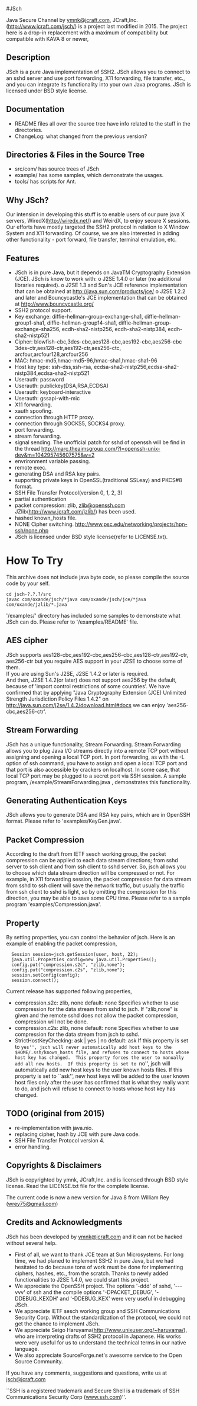 #JSch

Java Secure Channel by ymnk@jcraft.com, JCraft,Inc. (http://www.jcraft.com/jsch/) is a project
last modified in 2015. The project here is a drop-in replacement with a maximum of compatibility
but compatible with KAVA 8 or newer,


## Description
JSch is a pure Java implementation of SSH2.  JSch allows you to 
connect to an sshd server and use port forwarding, X11 forwarding, 
file transfer, etc., and you can integrate its functionality
into your own Java programs. JSch is licensed under BSD style license.


## Documentation
* README files all over the source tree have info related to the stuff
  in the directories. 
* ChangeLog: what changed from the previous version?


## Directories & Files in the Source Tree
* src/com/ has source trees of JSch
* example/ has some samples, which demonstrate the usages.
* tools/ has scripts for Ant.


## Why JSch?
Our intension in developing this stuff is to enable users of our pure
java X servers, WiredX(http://wiredx.net/) and WeirdX, to enjoy secure X
sessions.  Our efforts have mostly targeted the SSH2 protocol in relation
to X Window System and X11 forwarding.  Of course, we are also interested in 
adding other functionality - port forward, file transfer, terminal emulation, etc.


## Features
* JSch is in pure Java, but it depends on JavaTM Cryptography
  Extension (JCE).  JSch is know to work with:
  o J2SE 1.4.0 or later (no additional libraries required).
  o J2SE 1.3 and Sun's JCE reference implementation that can be
    obtained at http://java.sun.com/products/jce/
  o J2SE 1.2.2 and later and Bouncycastle's JCE implementation that
    can be obtained at http://www.bouncycastle.org/
* SSH2 protocol support.
* Key exchange: diffie-hellman-group-exchange-sha1,
                diffie-hellman-group1-sha1,
                diffie-hellman-group14-sha1,
                diffie-hellman-group-exchange-sha256,
                ecdh-sha2-nistp256,
                ecdh-sha2-nistp384,
                ecdh-sha2-nistp521
* Cipher: blowfish-cbc,3des-cbc,aes128-cbc,aes192-cbc,aes256-cbc
          3des-ctr,aes128-ctr,aes192-ctr,aes256-ctc,
          arcfour,arcfour128,arcfour256
* MAC: hmac-md5,hmac-md5-96,hmac-sha1,hmac-sha1-96
* Host key type: ssh-dss,ssh-rsa,
                 ecdsa-sha2-nistp256,ecdsa-sha2-nistp384,ecdsa-sha2-nistp521
* Userauth: password
* Userauth: publickey(DSA,RSA,ECDSA)
* Userauth: keyboard-interactive
* Userauth: gssapi-with-mic
* X11 forwarding.
* xauth spoofing.
* connection through HTTP proxy.
* connection through SOCKS5, SOCKS4 proxy.
* port forwarding.
* stream forwarding.
* signal sending.
  The unofficial patch for sshd of openssh will be find in the thread
  http://marc.theaimsgroup.com/?l=openssh-unix-dev&m=104295745607575&w=2
* envrironment variable passing.
* remote exec.
* generating DSA and RSA key pairs.
* supporting private keys in OpenSSL(traditional SSLeay) and PKCS#8 format.
* SSH File Transfer Protocol(version 0, 1, 2, 3)
* partial authentication
* packet compression: zlib, zlib@openssh.com
  JZlib(http://www.jcraft.com/jzlib/) has been used.
* hashed known_hosts file.
* NONE Cipher switching.
  http://www.psc.edu/networking/projects/hpn-ssh/none.php
* JSch is licensed under BSD style license(refer to LICENSE.txt).


# How To Try
This archive does not include java byte code, so please compile
the source code by your self.
  
    cd jsch-?.?.?/src
    javac com/oxande/jsch/*java com/oxande/jsch/jce/*java com/oxande/jzlib/*.java

'/examples/' directory has included some samples to demonstrate what 
JSch can do.  Please refer to '/examples/README' file.


## AES cipher
JSch supports aes128-cbc,aes192-cbc,aes256-cbc,aes128-ctr,aes192-ctr,
aes256-ctr but you require AES support in your J2SE to choose some of them.  
If you are using Sun's J2SE, J2SE 1.4.2 or later is required.  
And then, J2SE 1.4.2(or later) does not support aes256 by the default, 
because of 'import control restrictions of some countries'.
We have confirmed that by applying
  "Java Cryptography Extension (JCE)
  Unlimited Strength Jurisdiction Policy Files 1.4.2"
on
  http://java.sun.com/j2se/1.4.2/download.html#docs
we can enjoy 'aes256-cbc,aes256-ctr'.


## Stream Forwarding
JSch has a unique functionality, Stream Forwarding.
Stream Forwarding allows you to plug Java I/O streams directly into a remote TCP
port without assigning and opening a local TCP port.
In port forwarding, as with the -L option of ssh command, you have to assign
and open a local TCP port and that port is also accessible by crackers
on localhost.  In some case, that local TCP port may be plugged to a
secret port via SSH session.
A sample program, /example/StreamForwarding.java , demonstrates
this functionality.


## Generating Authentication Keys
JSch allows you to generate DSA and RSA key pairs, which are in OpenSSH format.
Please refer to 'examples/KeyGen.java'.


## Packet Compression
According to the draft from IETF sesch working group, the packet
compression can be applied to each data stream directions; from sshd
server to ssh client and from ssh client to sshd server.  So, jsch
allows you to choose which data stream direction will be compressed or not.
For example, in X11 forwarding session, the packet compression for data
stream from sshd to ssh client will save the network traffic, but
usually the traffic from ssh client to sshd is light, so by omitting
the compression for this direction, you may be able to save some CPU time.
Please refer to a sample program 'examples/Compression.java'.


## Property
By setting properties, you can control the behavior of jsch.
Here is an example of enabling the packet compression,

      Session session=jsch.getSession(user, host, 22);
      java.util.Properties config=new java.util.Properties();
      config.put("compression.s2c", "zlib,none");
      config.put("compression.c2s", "zlib,none");
      session.setConfig(config);
      session.connect();

Current release has supported following properties,
* compression.s2c: zlib, none
  default: none
  Specifies whether to use compression for the data stream
  from sshd to jsch.  If "zlib,none" is given and the remote sshd does
  not allow the packet compression, compression will not be done.
* compression.c2s: zlib, none
  default: none
  Specifies whether to use compression for the data stream
  from jsch to sshd.
* StrictHostKeyChecking: ask | yes | no
  default: ask
  If this property is set to ``yes'', jsch will never automatically add
  host keys to the $HOME/.ssh/known_hosts file, and refuses to connect
  to hosts whose host key has changed.  This property forces the user
  to manually add all new hosts.  If this property is set to ``no'', 
  jsch will automatically add new host keys to the user known hosts
  files.  If this property is set to ``ask'', new  host keys will be
  added to the user known host files only after the user has confirmed 
  that is what they really want to do, and jsch will refuse to connect 
  to hosts whose host key has changed.


## TODO (original from 2015)
* re-implementation with java.nio.
* replacing cipher, hash by JCE with pure Java code.
* SSH File Transfer Protocol version 4.
* error handling.


## Copyrights & Disclaimers
JSch is copyrighted by ymnk, JCraft,Inc. and is licensed through BSD style license.
Read the LICENSE.txt file for the complete license.

The current code is now a new version for Java 8 from William Rey (wrey75@gmail.com)

## Credits and Acknowledgments
JSch has been developed by ymnk@jcraft.com and it can not be hacked
without several help.
* First of all, we want to thank JCE team at Sun Microsystems.
  For long time, we had planed to implement SSH2 in pure Java,
  but we had hesitated to do because tons of work must be done for
  implementing ciphers, hashes, etc., from the scratch.
  Thanks to newly added functionalities to J2SE 1.4.0, we could
  start this project.
* We appreciate the OpenSSH project.
  The options '-ddd' of sshd, '---vvv' of ssh and the compile options 
  '-DPACKET_DEBUG', '-DDEBUG_KEXDH' and  '-DDEBUG_KEX' were very
  useful in debugging JSch.
* We appreciate IETF sesch working group and SSH Communications Security Corp.
  Without the standardization of the protocol, we could not get the
  chance to implement JSch.
* We appreciate Seigo Haruyama(http://www.unixuser.org/~haruyama/),
  who are interpreting drafts of SSH2 protocol in Japanese.
  His works were very useful for us to understand the technical terms
  in our native language.
* We also appreciate SourceForge.net's awesome service to the 
  Open Source Community.


If you have any comments, suggestions and questions, write us 
at jsch@jcraft.com


``SSH is a registered trademark and Secure Shell is a trademark of
SSH Communications Security Corp (www.ssh.com)''.
